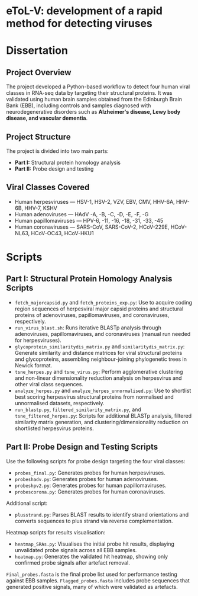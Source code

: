 # eToL-V: development of a rapid method for detecting viruses  
# Dissertation

## Project Overview

The project developed a Python-based workflow to detect four human viral classes in RNA-seq data by targeting their structural proteins. It was validated using human brain samples obtained from the Edinburgh Brain Bank (EBB), including controls and samples diagnosed with neurodegenerative disorders such as **Alzheimer's disease, Lewy body disease, and vascular dementia**.

## Project Structure  
The project is divided into two main parts:  
- **Part I:** Structural protein homology analysis  
- **Part II:** Probe design and testing

## Viral Classes Covered  
- Human herpesviruses — HSV-1, HSV-2, VZV, EBV, CMV, HHV-6A, HHV-6B, HHV-7, KSHV  
- Human adenoviruses — HAdV -A, -B, -C, -D, -E, -F, -G  
- Human papillomaviruses — HPV-6, -11, -16, -18, -31, -33, -45  
- Human coronaviruses — SARS-CoV, SARS-CoV-2, HCoV-229E, HCoV-NL63, HCoV-OC43, HCoV-HKU1

# Scripts

## Part I: Structural Protein Homology Analysis Scripts

- `fetch_majorcapsid.py` and `fetch_proteins_exp.py`: Use to acquire coding region sequences of herpesviral major capsid proteins and structural proteins of adenoviruses, papillomaviruses, and coronaviruses, respectively.  
- `run_virus_blast.sh`: Runs iterative BLASTp analysis through adenoviruses, papillomaviruses, and coronaviruses (manual run needed for herpesviruses).  
- `glycoprotein_similaritydis_matrix.py` and `similaritydis_matrix.py`: Generate similarity and distance matrices for viral structural proteins and glycoproteins, assembling neighbour-joining phylogenetic trees in Newick format.  
- `tsne_herpes.py` and `tsne_virus.py`: Perform agglomerative clustering and non-linear dimensionality reduction analysis on herpesvirus and other viral class sequences.  
- `analyze_herpes.py` and `analyze_herpes_unnormalised.py`: Use to shortlist best scoring herpesvirus structural proteins from normalised and unnormalised datasets, respectively.  
- `run_blastp.py`, `filtered_similarity_matrix.py`, and `tsne_filtered_herpes.py`: Scripts for additional BLASTp analysis, filtered similarity matrix generation, and clustering/dimensionality reduction on shortlisted herpesvirus proteins.  

## Part II: Probe Design and Testing Scripts

Use the following scripts for probe design targeting the four viral classes:  
- `probes_final.py`: Generates probes for human herpesviruses.  
- `probeshadv.py`: Generates probes for human adenoviruses.  
- `probeshpv2.py`: Generates probes for human papillomaviruses.  
- `probescorona.py`: Generates probes for human coronaviruses.  

Additional script:  
- `plusstrand.py`: Parses BLAST results to identify strand orientations and converts sequences to plus strand via reverse complementation.  

Heatmap scripts for results visualisation:

- `heatmap_SRAs.py`: Visualises the initial probe hit results, displaying unvalidated probe signals across all EBB samples.  
- `heatmap.py`: Generates the validated hit heatmap, showing only confirmed probe signals after artefact removal.  


`Final_probes.fasta` is the final probe list used for performance testing against EBB samples. `Flagged_probes.fasta` includes probe sequences that generated positive signals, many of which were validated as artefacts.

